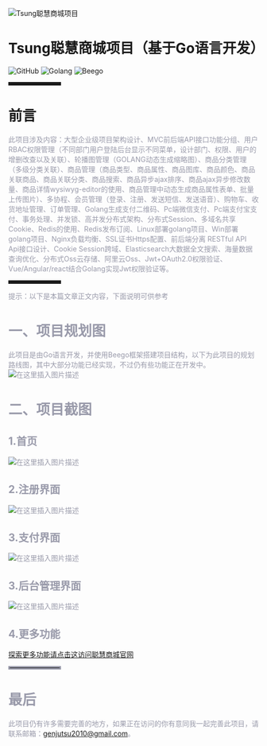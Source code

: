![Tsung聪慧商城项目](https://img-blog.csdnimg.cn/20201030110321665.png#pic_center)

# **Tsung聪慧商城项目（基于Go语言开发）**
![GitHub](https://img.shields.io/github/license/tsung-sc/Tsung-Go-shopping-project)
![Golang](https://img.shields.io/badge/Golang-1.14.4-brightgreen)
![Beego](https://img.shields.io/badge/Golang-v1.12.2-brightgreen)
</font>



<hr style=" border:solid; width:100px; height:1px;" color=#000000 size=1">

# 前言

<font color=#999AAA >此项目涉及内容：大型企业级项目架构设计、MVC前后端API接口功能分组、用户RBAC权限管理（不同部门用户登陆后台显示不同菜单，设计部门、权限、用户的增删改查以及关联）、轮播图管理（GOLANG动态生成缩略图）、商品分类管理（多级分类关联）、商品管理（商品类型、商品属性、商品图库、商品颜色、商品关联商品、商品关联分类、商品搜索、商品异步ajax排序、商品ajax异步修改数量、商品详情wysiwyg-editor的使用、商品管理中动态生成商品属性表单、批量上传图片）、多协程、会员管理（登录、注册、发送短信、发送语音）、购物车、收货地址管理、订单管理、Golang生成支付二维码、Pc端微信支付、Pc端支付宝支付、事务处理、并发锁、高并发分布式架构、分布式Session、多域名共享Cookie、Redis的使用、Redis发布订阅、Linux部署golang项目、Win部署golang项目、Nginx负载均衡、SSL证书Https配置、前后端分离 RESTful API Api接口设计、Cookie Session跨域、Elasticsearch大数据全文搜索、海量数据查询优化、分布式Oss云存储、阿里云Oss、Jwt+OAuth2.0权限验证、Vue/Angular/react结合Golang实现Jwt权限验证等。</font>

<hr style=" border:solid; width:100px; height:1px;" color=#000000 size=1">

<font color=#999AAA >提示：以下是本篇文章正文内容，下面说明可供参考

# 一、项目规划图


<font color=#999AAA >此项目是由Go语言开发，并使用Beego框架搭建项目结构，以下为此项目的规划路线图，其中大部分功能已经实现，不过仍有些功能正在开发中。
![在这里插入图片描述](https://img-blog.csdnimg.cn/20201030105926654.png?x-oss-process=image/watermark,type_ZmFuZ3poZW5naGVpdGk,shadow_10,text_aHR0cHM6Ly9ibG9nLmNzZG4ubmV0L3dlaXhpbl80NDQ4MTEyMw==,size_16,color_FFFFFF,t_70#pic_center)


# 二、项目截图
## 1.首页
![在这里插入图片描述](https://img-blog.csdnimg.cn/20201030114401767.jpg?x-oss-process=image/watermark,type_ZmFuZ3poZW5naGVpdGk,shadow_10,text_aHR0cHM6Ly9ibG9nLmNzZG4ubmV0L3dlaXhpbl80NDQ4MTEyMw==,size_16,color_FFFFFF,t_70#pic_center)




## 2.注册界面
![在这里插入图片描述](https://img-blog.csdnimg.cn/20201030114554402.jpg?x-oss-process=image/watermark,type_ZmFuZ3poZW5naGVpdGk,shadow_10,text_aHR0cHM6Ly9ibG9nLmNzZG4ubmV0L3dlaXhpbl80NDQ4MTEyMw==,size_16,color_FFFFFF,t_70#pic_center)

## 3.支付界面
![在这里插入图片描述](https://img-blog.csdnimg.cn/20201030114735122.jpg?x-oss-process=image/watermark,type_ZmFuZ3poZW5naGVpdGk,shadow_10,text_aHR0cHM6Ly9ibG9nLmNzZG4ubmV0L3dlaXhpbl80NDQ4MTEyMw==,size_16,color_FFFFFF,t_70#pic_center)
## 3.后台管理界面
![在这里插入图片描述](https://img-blog.csdnimg.cn/20201030114920441.jpg?x-oss-process=image/watermark,type_ZmFuZ3poZW5naGVpdGk,shadow_10,text_aHR0cHM6Ly9ibG9nLmNzZG4ubmV0L3dlaXhpbl80NDQ4MTEyMw==,size_16,color_FFFFFF,t_70#pic_center)
## 4.更多功能
[探索更多功能请点击这访问聪慧商城官网](https://www.tsung.top)
<hr style=" border:solid; width:100px; height:1px;" color=#000000 size=1">

# 最后
<font color=#999AAA >此项目仍有许多需要完善的地方，如果正在访问的你有意同我一起完善此项目，请联系邮箱：genjutsu2010@gmail.com。


